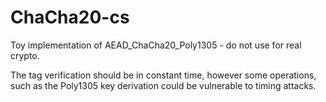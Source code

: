 # ChaCha20-cs
Toy implementation of AEAD_ChaCha20_Poly1305 - do not use for real crypto.

The tag verification should be in constant time, however some operations, such as the Poly1305 key derivation could be vulnerable
to timing attacks.
